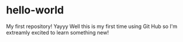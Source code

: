 # hello-world
My first repository! Yayyy
Well this is my first time using Git Hub so I'm extreamly excited to learn something new!
